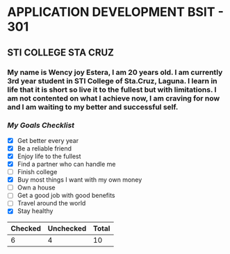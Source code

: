 # **APPLICATION DEVELOPMENT BSIT - 301**
## **STI COLLEGE STA CRUZ**
### My name is Wency joy Estera, I am 20 years old. I am currently 3rd year student in STI College of Sta.Cruz, Laguna. I learn in life that it is short so live it to the fullest but with limitations. I am not contented on what I achieve now, I am craving for now and I am waiting to my better and successful self. 

### *My Goals Checklist*
- [x] Get better every year
- [x] Be a reliable friend
- [x] Enjoy life to the fullest
- [x] Find a partner who can handle me
- [ ] Finish college
- [x] Buy most things I want with my own money
- [ ] Own a house
- [ ] Get a good job with good benefits
- [ ] Travel around the world
- [x] Stay healthy

| Checked | Unchecked | Total |
| ----------- | ----------- | ----------- |
|    6    |     4     |   10   |
